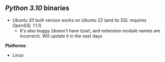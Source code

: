 *Python 3.10* binaries
----------------------

- *Ubuntu 20* built version works on *Ubuntu 22* (and its *SSL* requires *OpenSSL 1.1.1*)
    - It's also buggy (doesn't have *tzset*, and extension module names are incorrect). Will update it in the next days

**Platforms**:
- *Linux*

